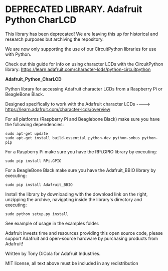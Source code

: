 DEPRECATED LIBRARY. Adafruit Python CharLCD
=======================

This library has been deprecated! We are leaving this up for historical and research purposes but archiving the repository.

We are now only supporting the use of our CircuitPython libraries for use with Python. 

Check out this guide for info on using character LCDs with the CircuitPython library: https://learn.adafruit.com/character-lcds/python-circuitpython


**Adafruit_Python_CharLCD**

Python library for accessing Adafruit character LCDs from a Raspberry Pi or BeagleBone Black.

Designed specifically to work with the Adafruit character LCDs ----> https://learn.adafruit.com/character-lcds/overview

For all platforms (Raspberry Pi and Beaglebone Black) make sure you have the following dependencies:

````
sudo apt-get update
sudo apt-get install build-essential python-dev python-smbus python-pip
````

For a Raspberry Pi make sure you have the RPi.GPIO library by executing:

````
sudo pip install RPi.GPIO
````

For a BeagleBone Black make sure you have the Adafruit_BBIO library by executing:

````
sudo pip install Adafruit_BBIO
````

Install the library by downloading with the download link on the right, unzipping the archive, navigating inside the library's directory and executing:

````
sudo python setup.py install
````

See example of usage in the examples folder.

Adafruit invests time and resources providing this open source code, please support Adafruit and open-source hardware by purchasing products from Adafruit!

Written by Tony DiCola for Adafruit Industries.

MIT license, all text above must be included in any redistribution
